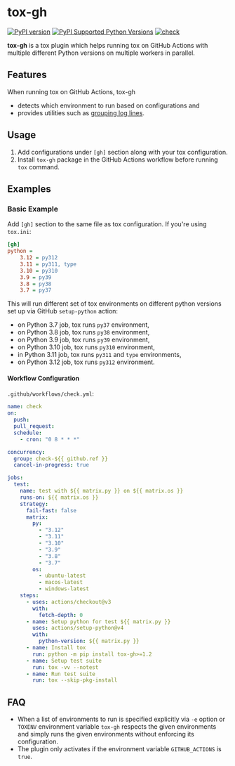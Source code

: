# tox-gh

[![PyPI version](https://badge.fury.io/py/tox-gh.svg)](https://badge.fury.io/py/tox-gh)
[![PyPI Supported Python Versions](https://img.shields.io/pypi/pyversions/tox-gh.svg)](https://pypi.python.org/pypi/tox-gh/)
[![check](https://github.com/tox-dev/tox-gh/actions/workflows/check.yml/badge.svg)](https://github.com/tox-dev/tox-gh/actions/workflows/check.yml)

**tox-gh** is a tox plugin which helps running tox on GitHub Actions with multiple different Python versions on multiple
workers in parallel.

## Features

When running tox on GitHub Actions, tox-gh

- detects which environment to run based on configurations and
- provides utilities such as
  [grouping log lines](https://github.com/actions/toolkit/blob/main/docs/commands.md#group-and-ungroup-log-lines).

## Usage

1. Add configurations under `[gh]` section along with your tox configuration.
2. Install `tox-gh` package in the GitHub Actions workflow before running `tox` command.

## Examples

### Basic Example

Add `[gh]` section to the same file as tox configuration. If you're using `tox.ini`:

```ini
[gh]
python =
    3.12 = py312
    3.11 = py311, type
    3.10 = py310
    3.9 = py39
    3.8 = py38
    3.7 = py37
```

This will run different set of tox environments on different python versions set up via GitHub `setup-python` action:

- on Python 3.7 job, tox runs `py37` environment,
- on Python 3.8 job, tox runs `py38` environment,
- on Python 3.9 job, tox runs `py39` environment,
- on Python 3.10 job, tox runs `py310` environment,
- in Python 3.11 job, tox runs `py311` and `type` environments,
- on Python 3.12 job, tox runs `py312` environment.

#### Workflow Configuration

`.github/workflows/check.yml`:

```yaml
name: check
on:
  push:
  pull_request:
  schedule:
    - cron: "0 8 * * *"

concurrency:
  group: check-${{ github.ref }}
  cancel-in-progress: true

jobs:
  test:
    name: test with ${{ matrix.py }} on ${{ matrix.os }}
    runs-on: ${{ matrix.os }}
    strategy:
      fail-fast: false
      matrix:
        py:
          - "3.12"
          - "3.11"
          - "3.10"
          - "3.9"
          - "3.8"
          - "3.7"
        os:
          - ubuntu-latest
          - macos-latest
          - windows-latest
    steps:
      - uses: actions/checkout@v3
        with:
          fetch-depth: 0
      - name: Setup python for test ${{ matrix.py }}
        uses: actions/setup-python@v4
        with:
          python-version: ${{ matrix.py }}
      - name: Install tox
        run: python -m pip install tox-gh>=1.2
      - name: Setup test suite
        run: tox -vv --notest
      - name: Run test suite
        run: tox --skip-pkg-install
```

## FAQ

- When a list of environments to run is specified explicitly via `-e` option or `TOXENV` environment variable `tox-gh`
  respects the given environments and simply runs the given environments without enforcing its configuration.
- The plugin only activates if the environment variable `GITHUB_ACTIONS` is `true`.

